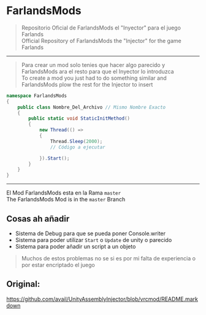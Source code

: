 # FarlandsMods
>Repositorio Oficial de FarlandsMods el "Inyector" para el juego Farlands  
>Official Repository of FarlandsMods the "Injector" for the game Farlands
---
>Para crear un mod solo tenies que hacer algo parecido y FarlandsMods ara el resto para que el Inyector lo introduzca  
>To create a mod you just had to do something similar and FarlandsMods plow the rest for the Injector to insert
```csharp
namespace FarlandsMods
{
    public class Nombre_Del_Archivo // Mismo Nombre Exacto
    {
        public static void StaticInitMethod()
        {
            new Thread(() =>
            {
                Thread.Sleep(2000); 
                // Código a ejecutar

            }).Start();
        }
    }
}
```
---
El Mod FarlandsMods esta en la Rama `master`  
The FarlandsMods Mod is in the `master` Branch
## Cosas ah añadir
* Sistema de Debug para que se pueda poner Console.writer
* Sistema para poder utilizar `Start` o `Update` de unity o parecido
* Sistema para poder añadir un script a un objeto
>Muchos de estos problemas no se si es por mi falta de experiencia o por estar encriptado el juego
## Original:
https://github.com/avail/UnityAssemblyInjector/blob/vrcmod/README.markdown

